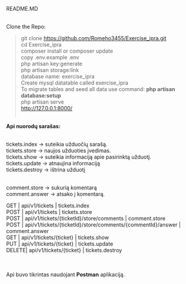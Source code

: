 README.MD <br/><br/>

Clone the Repo: <br/>
> git clone https://github.com/Romeho3455/Exercise_ipra.git<br/>
> cd Exercise_ipra<br/>
> composer install or composer update<br/>
> copy .env.example .env<br/>
> php artisan key:generate<br/>
> php artisan storage:link<br/>
> database name: exercise_ipra <br/>
> Create mysql datatable called exercise_ipra <br/>
> To migrate tables and seed all data use command: <b>php artisan database:setup</b><br/>
> php artisan serve<br/>
http://127.0.0.1:8000/<br/><br/>


<b>Api nuorodų sarašas:</b><br/><br/>

tickets.index -> suteikia užduočių sarašą.<br/>
tickets.store -> naujos užduoties įvedimas.<br/>
tickets.show -> suteikia informaciją apie pasirinktą užduotį.<br/>
tickets.update -> atnaujina informaciją<br/>
tickets.destroy -> ištrina užduotį<br/><br/>

comment.store -> sukurią komentarą<br/>
comment.answer -> atsako į komentarą.<br/>

GET  | api/v1/tickets                                              | tickets.index <br/>
POST | api/v1/tickets                                              | tickets.store <br/>
POST | api/v1/tickets/{ticketId}/store/comments                    | comment.store <br/>
POST | api/v1/tickets/{ticketId}/store/comments/{commentId}/answer | comment.answer <br/>
GET  | api/v1/tickets/{ticket}                                     | tickets.show <br/>
PUT  | api/v1/tickets/{ticket}                                     | tickets.update  <br/>
DELETE| api/v1/tickets/{ticket}                                    | tickets.destroy <br/><br/><br/>

Api buvo tikrintas naudojant <b>Postman</b> aplikaciją.
